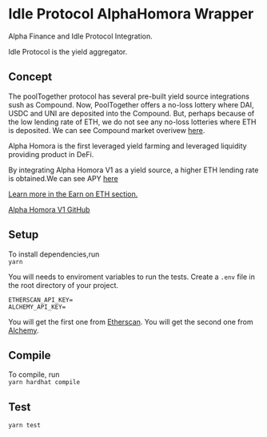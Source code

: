 # Idle Protocol AlphaHomora Wrapper

Alpha Finance and Idle Protocol Integration.

Idle Protocol is the yield aggregator.

## Concept

The poolTogether protocol has several pre-built yield source integrations sush as Compound. Now, PoolTogether offers a no-loss lottery where DAI, USDC and UNI are deposited into the Compound. But, perhaps because of the low lending rate of ETH, we do not see any no-loss lotteries where ETH is deposited. We can see Compound market overivew [here](https://compound.finance/markets).

Alpha Homora is the first leveraged yield farming and leveraged liquidity providing product in DeFi.

By integrating Alpha Homora V1 as a yield source, a higher ETH lending rate is obtained.We can see APY [here](https://homora.alphafinance.io/earn)

[Learn more in the Earn on ETH section.](https://alphafinancelab.gitbook.io/alpha-homora/#earn-on-eth)

[Alpha Homora V1 GitHub](https://github.com/AlphaFinanceLab/alphahomora)

## Setup

To install dependencies,run  
`yarn`

You will needs to enviroment variables to run the tests.
Create a `.env` file in the root directory of your project.

```
ETHERSCAN_API_KEY=
ALCHEMY_API_KEY=
```

You will get the first one from [Etherscan](https://etherscan.io/).
You will get the second one from [Alchemy](https://dashboard.alchemyapi.io/).

## Compile

To compile, run  
`yarn hardhat compile`

## Test

`yarn test`

